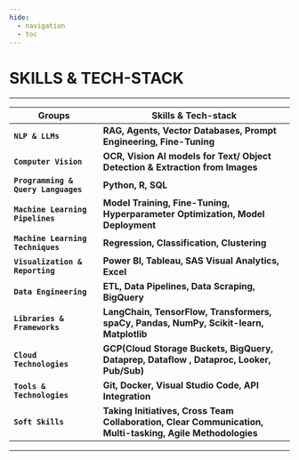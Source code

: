 ```yaml
---
hide:
  - navigation
  - toc
---
```


# SKILLS & TECH-STACK

---

| Groups                         | Skills & Tech-stack                                                                                                                      |
| -------------------------------|-----------------------------------------------------------------------------------------------------------------------------------------|
| **`NLP & LLMs`**   | **RAG, Agents, Vector Databases, Prompt Engineering, Fine-Tuning**                                                                                                    |
| **`Computer Vision`**           | **OCR, Vision AI models for Text/ Object Detection & Extraction from Images**|
| **`Programming & Query Languages`**       | **Python, R, SQL**                                                                                   |
| **`Machine Learning Pipelines`**    | **Model Training, Fine-Tuning, Hyperparameter Optimization, Model Deployment**                                                                                                       |
| **`Machine Learning Techniques`**       | **Regression, Classification, Clustering**                                                                                   |
| **`Visualization & Reporting`**| **Power BI, Tableau, SAS Visual Analytics, Excel**                                                                                      |
| **`Data Engineering`**         | **ETL, Data Pipelines, Data Scraping, BigQuery**                                                    |
| **`Libraries & Frameworks`**  | **LangChain, TensorFlow, Transformers, spaCy, Pandas, NumPy, Scikit-learn,  Matplotlib**                                                                      |
| **`Cloud Technologies`**       | **GCP(Cloud Storage Buckets, BigQuery, Dataprep, Dataflow , Dataproc, Looker, Pub/Sub)**                                                                                   |
| **`Tools & Technologies`**    | **Git, Docker, Visual Studio Code, API Integration**                                                 |
| **`Soft Skills`**             | **Taking Initiatives, Cross Team Collaboration, Clear Communication, Multi-tasking, Agile Methodologies**                                                     |    

---

<!-- [Back to Home](./index.md){ .md-button } -->
